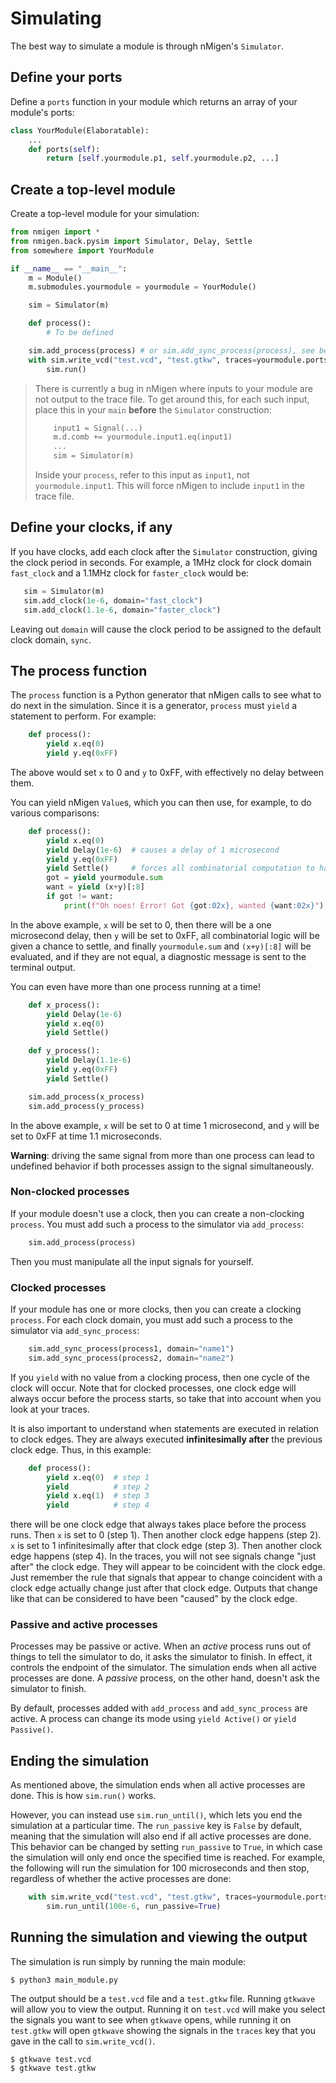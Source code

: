 # Simulating

The best way to simulate a module is through nMigen's `Simulator`.

## Define your ports

Define a `ports` function in your module which returns an array of your module's ports:

```python
class YourModule(Elaboratable):
    ...
    def ports(self):
        return [self.yourmodule.p1, self.yourmodule.p2, ...]
```

## Create a top-level module

Create a top-level module for your simulation:

```python
from nmigen import *
from nmigen.back.pysim import Simulator, Delay, Settle
from somewhere import YourModule

if __name__ == "__main__":
    m = Module()
    m.submodules.yourmodule = yourmodule = YourModule()

    sim = Simulator(m)

    def process():
        # To be defined

    sim.add_process(process) # or sim.add_sync_process(process), see below
    with sim.write_vcd("test.vcd", "test.gtkw", traces=yourmodule.ports()):
        sim.run()
```

> There is currently a bug in nMigen where inputs to your module are not output to the trace file. To get around this, for each such input, place this in your `main` **before** the `Simulator` construction:
> ```python
>     input1 = Signal(...)
>     m.d.comb += yourmodule.input1.eq(input1)
>     ...
>     sim = Simulator(m)
> ```
> Inside your `process`, refer to this input as `input1`, not `yourmodule.input1`. This will force nMigen to include `input1` in the trace file.

## Define your clocks, if any

If you have clocks, add each clock after the `Simulator` construction, giving the clock period in seconds. For example, a 1MHz clock for clock domain `fast_clock` and a 1.1MHz clock for `faster_clock` would be:

```python
   sim = Simulator(m)
   sim.add_clock(1e-6, domain="fast_clock")
   sim.add_clock(1.1e-6, domain="faster_clock")
```

Leaving out `domain` will cause the clock period to be assigned to the default clock domain, `sync`.

## The process function

The `process` function is a Python generator that nMigen calls to see what to do next in the simulation. Since it is a generator, `process` must `yield` a statement to perform. For example:

```python
    def process():
        yield x.eq(0)
        yield y.eq(0xFF)
```

The above would set `x` to 0 and `y` to 0xFF, with effectively no delay between them.

You can yield nMigen `Value`s, which you can then use, for example, to do various comparisons:

```python
    def process():
        yield x.eq(0)
        yield Delay(1e-6)  # causes a delay of 1 microsecond
        yield y.eq(0xFF)
        yield Settle()     # forces all combinatorial computation to happen
        got = yield yourmodule.sum
        want = yield (x+y)[:8]
        if got != want:
            print(f"Oh noes! Error! Got {got:02x}, wanted {want:02x}")
```

In the above example, `x` will be set to 0, then there will be a one microsecond delay, then `y` will be set to 0xFF, all combinatorial logic will be given a chance to settle, and finally `yourmodule.sum` and `(x+y)[:8]` will be evaluated, and if they are not equal, a diagnostic message is sent to the terminal output.

You can even have more than one process running at a time!

```python
    def x_process():
        yield Delay(1e-6)
        yield x.eq(0)
        yield Settle()

    def y_process():
        yield Delay(1.1e-6)
        yield y.eq(0xFF)
        yield Settle()

    sim.add_process(x_process)
    sim.add_process(y_process)
```

In the above example, `x` will be set to 0 at time 1 microsecond, and `y` will be set to 0xFF at time 1.1 microseconds.

**Warning**: driving the same signal from more than one process can lead to undefined behavior if both processes assign to the signal simultaneously.

### Non-clocked processes

If your module doesn't use a clock, then you can create a non-clocking `process`. You must add such a process to the simulator via `add_process`:

```python
    sim.add_process(process)
```

Then you must manipulate all the input signals for yourself.

### Clocked processes

If your module has one or more clocks, then you can create a clocking `process`. For each clock domain, you must add such a process to the simulator via `add_sync_process`:

```python
    sim.add_sync_process(process1, domain="name1")
    sim.add_sync_process(process2, domain="name2")
```

If you `yield` with no value from a clocking process, then one cycle of the clock will occur. Note that for clocked processes, one clock edge will always occur before the process starts, so take that into account when you look at your traces.

It is also important to understand when statements are executed in relation to clock edges. They are always executed **infinitesimally after** the previous clock edge. Thus, in this example:

```python
    def process():
        yield x.eq(0)  # step 1
        yield          # step 2
        yield x.eq(1)  # step 3
        yield          # step 4
```

there will be one clock edge that always takes place before the process runs. Then `x` is set to 0 (step 1). Then another clock edge happens (step 2). `x` is set to 1 infinitesimally after that clock edge (step 3). Then another clock edge happens (step 4). In the traces, you will not see signals change "just after" the clock edge. They will appear to be coincident with the clock edge. Just remember the rule that signals that appear to change coincident with a clock edge actually change just after that clock edge. Outputs that change like that can be considered to have been "caused" by the clock edge.

### Passive and active processes

Processes may be passive or active. When an *active* process runs out of things to tell the simulator to do, it asks the simulator to finish. In effect, it controls the endpoint of the simulator. The simulation ends when all active processes are done. A *passive* process, on the other hand, doesn't ask the simulator to finish.

By default, processes added with `add_process` and `add_sync_process` are active. A process can change its mode using `yield Active()` or `yield Passive()`.

## Ending the simulation

As mentioned above, the simulation ends when all active processes are done. This is how `sim.run()` works.

However, you can instead use `sim.run_until()`, which lets you end the simulation at a particular time. The `run_passive` key is `False` by default, meaning that the simulation will also end if all active processes are done. This behavior can be changed by setting `run_passive` to `True`, in which case the simulation will only end once the specified time is reached. For example, the following will run the simulation for 100 microseconds and then stop, regardless of whether the active processes are done:

```python
    with sim.write_vcd("test.vcd", "test.gtkw", traces=yourmodule.ports()):
        sim.run_until(100e-6, run_passive=True)
```

## Running the simulation and viewing the output

The simulation is run simply by running the main module:

```
$ python3 main_module.py
```

The output should be a `test.vcd` file and a `test.gtkw` file. Running `gtkwave` will allow you to view the output. Running it on `test.vcd` will make you select the signals you want to see when `gtkwave` opens, while running it on `test.gtkw` will open `gtkwave` showing the signals in the `traces` key that you gave in the call to `sim.write_vcd()`.

```
$ gtkwave test.vcd
$ gtkwave test.gtkw
```
